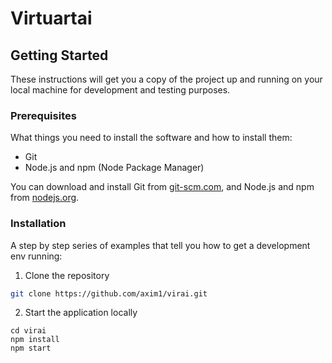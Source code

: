 # Virtuartai


## Getting Started

These instructions will get you a copy of the project up and running on your local machine for development and testing purposes.

### Prerequisites

What things you need to install the software and how to install them:

- Git
- Node.js and npm (Node Package Manager)

You can download and install Git from [git-scm.com](https://git-scm.com/), and Node.js and npm from [nodejs.org](https://nodejs.org/).

### Installation

A step by step series of examples that tell you how to get a development env running:

1. Clone the repository

```bash
git clone https://github.com/axim1/virai.git
```

2. Start the application locally
```
cd virai
npm install
npm start
```
